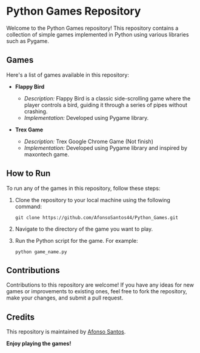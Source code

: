 # Python Games Repository

Welcome to the Python Games repository! This repository contains a collection of simple games implemented in Python using various libraries such as Pygame.

## Games

Here's a list of games available in this repository:

- **Flappy Bird**
  - *Description:* Flappy Bird is a classic side-scrolling game where the player controls a bird, guiding it through a series of pipes without crashing.
  - *Implementation:* Developed using Pygame library.

- **Trex Game**
  - *Description:* Trex Google Chrome Game (Not finish)
  - *Implementation:* Developed using Pygame library and inspired by maxontech game.

## How to Run

To run any of the games in this repository, follow these steps:

1. Clone the repository to your local machine using the following command:

    `git clone https://github.com/AfonsoSantos44/Python_Games.git`

3. Navigate to the directory of the game you want to play.

4. Run the Python script for the game. For example:
   
    `python game_name.py`

## Contributions

Contributions to this repository are welcome! If you have any ideas for new games or improvements to existing ones, feel free to fork the repository, make your changes, and submit a pull request.

## Credits

This repository is maintained by [Afonso Santos](https://github.com/AfonsoSantos44).

**Enjoy playing the games!**
